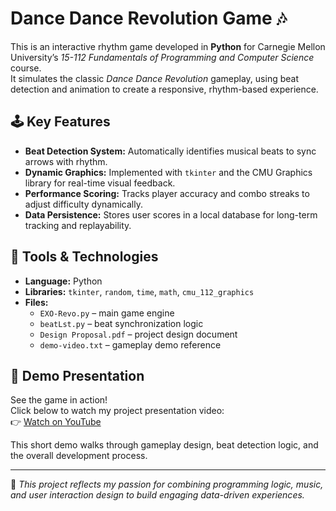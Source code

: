 # Dance Dance Revolution Game 🎶  

This is an interactive rhythm game developed in **Python** for Carnegie Mellon University’s *15-112 Fundamentals of Programming and Computer Science* course.  
It simulates the classic *Dance Dance Revolution* gameplay, using beat detection and animation to create a responsive, rhythm-based experience.  

## 🕹️ Key Features
- **Beat Detection System:** Automatically identifies musical beats to sync arrows with rhythm.  
- **Dynamic Graphics:** Implemented with `tkinter` and the CMU Graphics library for real-time visual feedback.  
- **Performance Scoring:** Tracks player accuracy and combo streaks to adjust difficulty dynamically.  
- **Data Persistence:** Stores user scores in a local database for long-term tracking and replayability.  

## 🧰 Tools & Technologies
- **Language:** Python  
- **Libraries:** `tkinter`, `random`, `time`, `math`, `cmu_112_graphics`  
- **Files:**  
  - `EXO-Revo.py` – main game engine  
  - `beatLst.py` – beat synchronization logic  
  - `Design Proposal.pdf` – project design document  
  - `demo-video.txt` – gameplay demo reference
    
## 🎥 Demo Presentation

See the game in action!  
Click below to watch my project presentation video:  
👉 [Watch on YouTube](https://www.youtube.com/watch?v=6afwCVpGm3I)

This short demo walks through gameplay design, beat detection logic, and the overall development process.

---

📘 *This project reflects my passion for combining programming logic, music, and user interaction design to build engaging data-driven experiences.*
